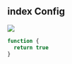 ## index Config

![](https://s1.vika.cn/space/2022/12/09/d2766ffd9797402bbc93ff55b3cae735)


```js
function {
  return true
}